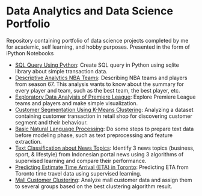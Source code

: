 # Data Analytics and Data Science Portfolio
Repository containing portfolio of data science projects completed by me for academic, self learning, and hobby purposes. Presented in the form of iPython Notebooks

- [SQL Query Using Python](https://github.com/kurniadit/Practice-Case-Python/blob/main/Kurnia%20Aditia_Python.ipynb): Create SQL query in Python using sqlite library about simple transaction data.
- [Descriptive Analytics NBA Teams](https://github.com/kurniadit/Practice-Case-Statistics/blob/main/Kurnia%20Aditia_Statistics.ipynb): Describing NBA teams and players from season 67. This analysis wants to know about the summary for every player and team, such as the best team, the best player, etc.
- [Exploratory Data Analyisis of Premiere League](https://github.com/kurniadit/Kurnia-Aditia_EDA/blob/main/Kurnia%20Aditia_EDA.ipynb): Explore Premiere League teams and players and make simple visualization.
- [Customer Segmentation Using K-Means Clustering](https://github.com/kurniadit/Practice-Case-Machine-Learning/blob/main/Kurnia%20Aditia_Machine%20Learning.ipynb): Analyzing a dataset containing customer transaction in retail shop for discovering customer segment and their behaviour.
- [Basic Natural Language Processing](https://github.com/kurniadit/DataSciencePorto/blob/main/practice_Case_NLP_DS_1_Kurnia_Tambahan.ipynb): Do some steps to prepare text data before modeling phase, such as text preprocessing and feature extraction.
- [Text Classification about News Topics](https://github.com/kurniadit/DataSciencePorto/blob/main/Datablade_Practice_Case_Text_Classification%20edit%20adit.ipynb): Identify 3 news topics (business, sport, & lifestyle) from Indonesian portal news using 3 algorithms of supervised learning and compare their performance.
- [Predicting Estimate Time Arrival (ETA) in Toronto](https://github.com/kurniadit/DataSciencePorto/blob/main/Toronto_Travel_Time_Prediction_Practice_Case_DS1.ipynb): Predicting ETA from Toronto time travel data using supervised learning.
- [Mall Customer Clustering](https://github.com/kurniadit/DataSciencePorto/blob/main/Practice_Case_Unsupervised_Learning_DS1.ipynb): Analyze mall customer data and assign them to several groups based on the best clustering algorithm result.
